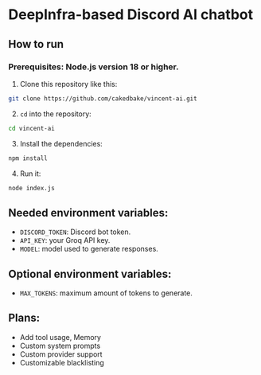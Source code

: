 # DeepInfra-based Discord AI chatbot

## How to run
### Prerequisites: Node.js version 18 or higher.
1. Clone this repository like this:
```bash
git clone https://github.com/cakedbake/vincent-ai.git
```
2. `cd` into the repository:
```bash
cd vincent-ai
```
3. Install the dependencies:
```bash
npm install
```
4. Run it:
```bash
node index.js
```

## Needed environment variables:
- `DISCORD_TOKEN`: Discord bot token.
- `API_KEY`: your Groq API key.
- `MODEL`: model used to generate responses.

## Optional environment variables:
- `MAX_TOKENS`: maximum amount of tokens to generate.

## Plans:
- Add tool usage, Memory
- Custom system prompts
- Custom provider support
- Customizable blacklisting